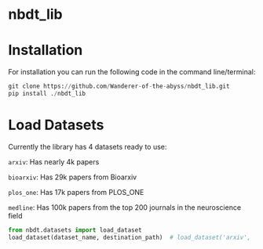 # nbdt_lib


# Installation

For installation you can run the following code in the command line/terminal:
```python
git clone https://github.com/Wanderer-of-the-abyss/nbdt_lib.git
pip install ./nbdt_lib

```

# Load Datasets

Currently the library has 4 datasets ready to use:

`arxiv`: Has nearly 4k papers

`bioarxiv`: Has 29k papers from Bioarxiv

`plos_one`: Has 17k papers from PLOS_ONE

`medline`: Has 100k papers from the top 200 journals in the neuroscience field

```python
from nbdt.datasets import load_dataset
load_dataset(dataset_name, destination_path)  # load_dataset('arxiv', 'arxiv.csv')

```


